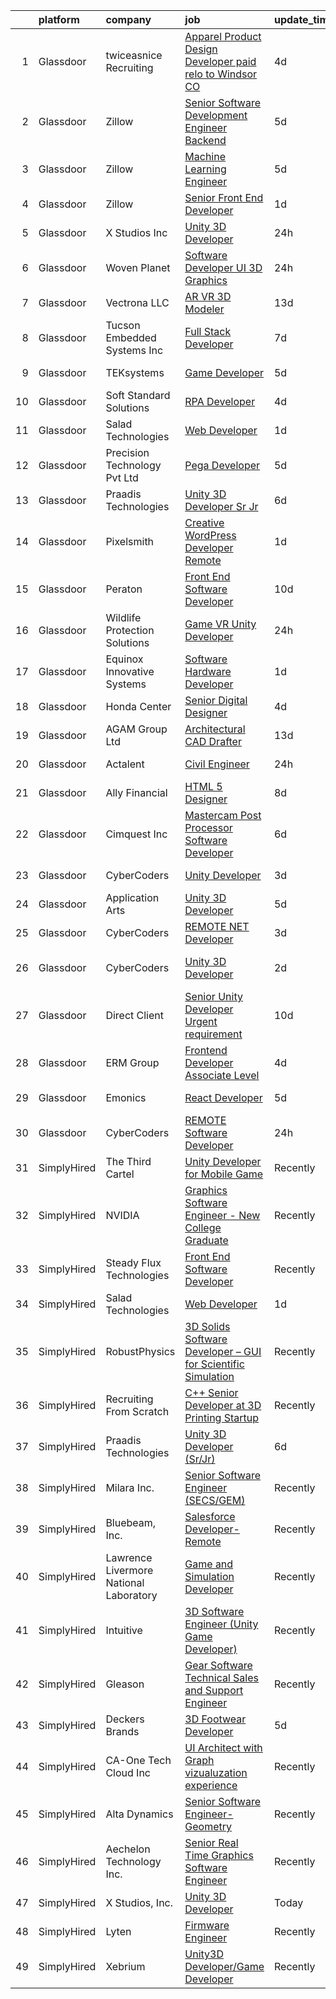 

|    | platform    | company                                | job                                                                                                                                                                                                                                                                                                                                                                                                                                                                                                                                                                                                                                                                                                                                                                                                                                                                                                                                                                                                                                                                                                                                                                                                                                                                                                                                                                                                                                                                                                                              | update_time   | location                     |
|---:|:------------|:---------------------------------------|:---------------------------------------------------------------------------------------------------------------------------------------------------------------------------------------------------------------------------------------------------------------------------------------------------------------------------------------------------------------------------------------------------------------------------------------------------------------------------------------------------------------------------------------------------------------------------------------------------------------------------------------------------------------------------------------------------------------------------------------------------------------------------------------------------------------------------------------------------------------------------------------------------------------------------------------------------------------------------------------------------------------------------------------------------------------------------------------------------------------------------------------------------------------------------------------------------------------------------------------------------------------------------------------------------------------------------------------------------------------------------------------------------------------------------------------------------------------------------------------------------------------------------------|:--------------|:-----------------------------|
|  1 | Glassdoor   | twiceasnice Recruiting                 | [Apparel Product Design   Developer  paid relo to Windsor  CO ](https://www.glassdoor.com/partner/jobListing.htm?pos=110&ao=1110586&s=58&guid=00000180fa02fb29bf261926bc42f3e2&src=GD_JOB_AD&t=SR&vt=w&ea=1&cs=1_b97e4399&cb=1653461941608&jobListingId=1007880361563&cpc=92BEE8AC7E71C1CB&jrtk=3-0-1g3t05v1kj466801-1g3t05v1sq058800-8a11fdc5b321a8b7--6NYlbfkN0AIiLXtwtv0BDns9BiY4ItblantFozdL6jLmLxNvS8mvjuxisTwqC5ewU9J4A8E63foJ-A_lySQ2VsWUQwE8anLgIJJxcV_Bb4WZI8E7VZy_mPCi2vahptKgDx5Pv8bMce6aD8P6J1jFxlYHhuFHZVSEaaG63pBZsUYpKgUcgevvK8GLMYD9fd59yFV9CSVvzo87yat9GvcGyu_zcp9V_FUoX8bHG-TbI3xtUL2D0Yd-dSwylqyFcSokppqSC_0COSjAm-HGYK3xrJ74wxN_-AqNPCua3cEtZHxNqRV6-_I3Vis7ln_FTunULZucvrrizzr4WstaePFq4HYir3b-mNdWhLJ3RDJxxF-vu0P7pKaGUhGW4LfqPDNfVs6YJD7yDRwCtloK4plRhpUTi-sTUyFqJOo75so-MqdjMplC3Oei4ThxbWfFQGIryW8EkJuPTjyGSKof6zYof0cbO0UsQS6QhSAMCpaTISB0t7rECM2-jw49OQN2Ip9tmEehyiA5RGT-9u798n1jXLCJA5LzMxe9x-Jq1XVFGEWpEgLDgHv7k74g1oucZYt)                                                                                                                                                                                                                                                                                                                                                                                                                                                                                                                                                                         | 4d            | Colorado                     |
|  2 | Glassdoor   | Zillow                                 | [Senior Software Development Engineer Backend](https://www.glassdoor.com/partner/jobListing.htm?pos=113&ao=1110586&s=58&guid=00000180fa02fb29bf261926bc42f3e2&src=GD_JOB_AD&t=SR&vt=w&cs=1_ae3136de&cb=1653461941608&jobListingId=1007877116410&cpc=334ABAF5D42DC775&jrtk=3-0-1g3t05v1kj466801-1g3t05v1sq058800-7da9c1d29ced34c0--6NYlbfkN0ANMurRYyPEXg08u6OamUd1Mvhk-zhFSGYIZgoJR86UvQ_x0FKK8TrZZD49G3rLjS8OeXqKpU256LJsjkBezdpirwUAmeTUM9z_OzSf7E33yCgZOMicZWXcrQgbxxpW63orqXKD1-6n58-zzJEHjh3OCeCJJueRXOhU8YE61F16bSMqAwSYfO1H5WZiwVQ5MWP4ZWbSfA58zDGrRg5ejOJmG5CCZZ7QN8Qzym8l4ZWqG_9KHWT5bAlTERdCivV9qZIrlHB8sFpSaNptluj02ZBSCHzgxJUVCz1xcymIHVxJfQUk93rNaORCe4soCdBzv2mpJd_8tqqtJ8CpoS_w77IfXvzcEuDALyDAw349erm-Wat2teMmXx0T7W1nqiWa_EuFoYopr0QZdRPn6Qt50oYyWp_V85h1e1eKWCh8y3GkAt8acK_35MiLlIeA3NGqHnLaJlK-aY5rUOOt0bJYmcRgFsEb-eLKbmfBUzGzKfb6PYeFdVf9Zb84445pV04rc8hX5_oU0VhIM7UYMSyogoi8ptaxl2kh-GuskDZ3bIc7R4PqDnyG7BgNCFJauU3XBxpQppcRtGRIifYUbj4G6LJVYpml_QEne0zfCIYcAZM1GlWAQ7zosB4QUnKTma197PBckzLM2GVz3l3i8raezxhiw0vXnVtcwrqFbS0I03qVaW1eWWLSt1251YTSnPMGwQNAS4x2n6t6GH6naM_0S2TN0FNMRKMW3goRW6YDwl9T55yvHWNVkckn4MKzJM5lkBQbNDFA-J2k5El3G4vPojGq0ttcEZeoCBrPKrvGswh5tmivVLkcN-9S8cpBqTXsfYecreczNnPJGDvWpSnA2nAPiswaS_qqjCcq0iZtBoqC7oDCFNnrohD9DA-VAOVrN-k%3D)                                                                                                                                                                                                                                                 | 5d            | Remote                       |
|  3 | Glassdoor   | Zillow                                 | [Machine Learning Engineer](https://www.glassdoor.com/partner/jobListing.htm?pos=109&ao=1110586&s=58&guid=00000180fa02fb29bf261926bc42f3e2&src=GD_JOB_AD&t=SR&vt=w&cs=1_827468eb&cb=1653461941607&jobListingId=1007877117058&cpc=2CAED5C921A5F994&jrtk=3-0-1g3t05v1kj466801-1g3t05v1sq058800-f96ab320b8e43036--6NYlbfkN0ANMurRYyPEXg08u6OamUd1Mvhk-zhFSGYIZgoJR86UvYL2v6MoUqae-sD5DnU21vq3JeNkR5tFHcOnDSq4dtCFfirBT7BYsd0jop5wwr17nJM9ZkX7ghU4Er1na1RLgh8OpyDj2Xs0WGVeLQZxpEbHUBOV3KsUxWOQYxZr7INfleYBTAwE2qjmP0slBUvlz4DlB5TWYE9pbubJ_z2sWcoRGtUwASgfp-Llkdiz1Vug5VwiXDMCfuFwoIq_FgYjTf9zAEvkNcEgc_ljmN5zLAl0i1iB1XNf86qUjQU0GpcR_hAR4yxwLrOnHpev_19bQoDtI8NgM5C_Aks9owQ6yK_jOoryWeZOoH-KcHPgVuJ6K2eA3zyqpnysHYWhhUlKfe9Np0oS6hYNgHFMfo_QDDGO-o6kmt4lAMSn1HqED_xALpkN4x9J3sFVC_YPKMsnyTsCLuPmD-vr0CXciUsC99uSCtaJ8YEKqrelHL-khC5JG2hffhZTi5iNWpxA5XuDfowCOFd3qzx8AkfwEOBR5PcvOmrmIGir5MwQoztNJVpX_C2Ycbk-G4lYpHB_X9ivsfBOn5U6I5I7bDDM8ZxKzPfv1Mar2l5sqkLutAimSEvInA8vwD6YjgMUWK_DjBYLLPxBjVxV0TirRxXoiCxcbASxxEelQVpnwKlBP3xn7k5FRlozjJGgkj7Oy-kGrMh3Xmyj0DK_-2WO73DlT_jPiSyAXkBcqHNs9MK_9WSkw0UiuwEVh_HA3KQFqCKgkJ5KkgsV4ay4CErYNLRB11VofDwi0y4Lz-3IBj66BMo-O5DkCXhkKhhWIQhOWch2e7YcDH8B8G_Jkdr0uIv0nC51O1Yd29x5Jy4s0i77sCLrps2jjpSuufRlYK22cu3bMaIqNk8%3D)                                                                                                                                                                                                                                                                    | 5d            | Remote                       |
|  4 | Glassdoor   | Zillow                                 | [Senior Front End Developer](https://www.glassdoor.com/partner/jobListing.htm?pos=106&ao=1110586&s=58&guid=00000180fa02fb29bf261926bc42f3e2&src=GD_JOB_AD&t=SR&vt=w&cs=1_219678a6&cb=1653461941607&jobListingId=1007885818152&cpc=155EB9D5185558AF&jrtk=3-0-1g3t05v1kj466801-1g3t05v1sq058800-5f1ab62f840b6fab--6NYlbfkN0ANMurRYyPEXg08u6OamUd1Mvhk-zhFSGYIZgoJR86UvQ_x0FKK8TrZZD49G3rLjS_Y1LbQWLx5jycOR6013cxawdBDgXjNWoLra0NK2tGSUKFhweRgdIxRSTkplgTUpz3ePSqK2BaeWgbq5Rm-Yt5puBME04TASXW0MJDXH9qJzEPorQn0Fn679GFFEy7YZX-TK2auWHk3i5nvesnTpQDNFU73ijcWPlBr8tbTQVo40WTb2RqH1JDP0YQVrXmBufsqD6gvIzrtI-0DzASfijI-orNJstDSD8y_ZlXVxeXSAqEV8eqjraRdXOQnG89VoOfWckhNWgAkj49oWzuxddFQ06aurfP0ZuZV_G8MMu32_qUbrVnc6bmU1vpomB_DHMF9Ge4lVjegdak-VXzTEVszrxjAvcQegFSASvC19x4yM7IA_aN_fYoQdS8xgXpVrz4mv3TXVDtZgMCmexIHsJzg1FsB7fMwemAwVEq7E4gy2eP-Ls2rlbq5IZpw2W0VOxYNWpf6L6HCOHv2atQCcWby9lWHSdT2Xfd5aWPqX2OPntxARU_B4NvoB2N3EdbtbrumdqleiMQVYQsGQQIr02YfSpZAn27mYpdnlF0XBPpLXBvglgm4FclOnttLdbDd2o1ful7q16ZCGpT9caWMQAFKRZt9oOwMQyzKurQ07K30f-yykubuCW66TRUtPl0VB_mVST7AUlURmCV0cmR4L2B51Xts0ZLVMCqA3fRVi8OR56JDhY-Hj7RAfZNZsfHjvcGZLvXEJRlLsQ_BSRz6e6fKygW_n1guVXtBOWHOVqDi47jos-Papzz7km610ieo1QtR5fVOeNnc_-zGni1vfsXYBxpswo6OcUicYk3dVGnP8OqUMlI0MYgh5V92QkdTV9JnfOJgki9m0PYNdIrc-AhIYfT9VWEOAy4%3D)                                                                                                                                                                                                                                   | 1d            | Seattle, WA                  |
|  5 | Glassdoor   | X Studios  Inc                         | [Unity 3D Developer](https://www.glassdoor.com/partner/jobListing.htm?pos=125&ao=1136043&s=58&guid=00000180fa02fb29bf261926bc42f3e2&src=GD_JOB_AD&t=SR&vt=w&ea=1&cs=1_48a3af97&cb=1653461941610&jobListingId=1007889240024&jrtk=3-0-1g3t05v1kj466801-1g3t05v1sq058800-f401924aa4754060-)                                                                                                                                                                                                                                                                                                                                                                                                                                                                                                                                                                                                                                                                                                                                                                                                                                                                                                                                                                                                                                                                                                                                                                                                                                         | 24h           | Winter Park, FL              |
|  6 | Glassdoor   | Woven Planet                           | [Software Developer  UI 3D Graphics ](https://www.glassdoor.com/partner/jobListing.htm?pos=108&ao=1110586&s=58&guid=00000180fa02fb29bf261926bc42f3e2&src=GD_JOB_AD&t=SR&vt=w&ea=1&cs=1_64e7d99a&cb=1653461941608&jobListingId=1007890992132&cpc=DF7064BA3070673B&jrtk=3-0-1g3t05v1kj466801-1g3t05v1sq058800-7c8ecdf940791dc0--6NYlbfkN0DSgjPPcnEdvoK3uuxfISLALE6pB1FR7YSHOr_tSg5_QCn410VK5Ds4sai37YL-FnH_M2Fnv0gjQ9TOzNTRle5O8StGDaF5nwXTjI4WZakCJvD0hoVC8rY9ZivgsNBzAZH1yAVgljWPxrQjSfhDdac-mVtFJvKlX_SSyDg74TVmkLWO-wnLXDbRR-mW4f4av1vdcjiQivNSpgzf2QrprsRFGKIicC9IRc-T4bsQDH7n9p4gu6ib60mGgX6Yb3YChqoyoLmuyt5kVgnKsexz4WfyBqw0nh2gxw0rTsQitypmJncMnH1-D_M-4hC_I26dxho_HrThWcl6aIKgYevgBQs9nfpoePAhwFOQultgVBCJKv5JDb69n4j4Z9GVJRghs0Aeohg35w1hxu6O9TyBCvJG2gExkQSY-V8fY3_RBhU98Vz9IblE6au_tYXFEmWlo-b-F2pECFfHJN030AhIVtsC__h8w16dTWzDeaDMnh8WVCLdmSM52ooa2xyIDUmREjXAkIbMY5NliIHPh-lmpJaQJ1EGtlbpx7Ea1ZSmPAb7WnMsf-SkUq6U4vxLBDE0_68uc7VtFHIglf2heDtHralJ)                                                                                                                                                                                                                                                                                                                                                                                                                                                                                                                                                                   | 24h           | San Francisco, CA            |
|  7 | Glassdoor   | Vectrona  LLC                          | [AR VR 3D Modeler](https://www.glassdoor.com/partner/jobListing.htm?pos=129&ao=1136043&s=58&guid=00000180fa02fb29bf261926bc42f3e2&src=GD_JOB_AD&t=SR&vt=w&ea=1&cs=1_f98832de&cb=1653461941610&jobListingId=1007854471996&jrtk=3-0-1g3t05v1kj466801-1g3t05v1sq058800-64dd9b55f95ea591-)                                                                                                                                                                                                                                                                                                                                                                                                                                                                                                                                                                                                                                                                                                                                                                                                                                                                                                                                                                                                                                                                                                                                                                                                                                           | 13d           | Virginia Beach, VA           |
|  8 | Glassdoor   | Tucson Embedded Systems  Inc           | [Full Stack Developer](https://www.glassdoor.com/partner/jobListing.htm?pos=104&ao=1110586&s=58&guid=00000180fa02fb29bf261926bc42f3e2&src=GD_JOB_AD&t=SR&vt=w&ea=1&cs=1_149ab529&cb=1653461941607&jobListingId=1007869703832&cpc=9CE383C263CE1797&jrtk=3-0-1g3t05v1kj466801-1g3t05v1sq058800-5fd1bd1142a7f6cf--6NYlbfkN0DukAwDndutArnS8OT3znlJ-TW2KpK_7rZjO0LfXc6UVM8FZ84QkzchW6kNIUk5yXlGlSHINEs3GYnHAe33ruYQ7acu2shX3y91fy7GA5Ggb9jqgENRH08a7_WN44uwwPe6j8anbHaGKcyWCIuJ_7VIjc3Lum0BrcwIswYWqiG5d0K5mhptP3KPyyMa2tTd2Y72S_slSvPqxPrU5y-_2KpgBg1TEPZ1ffjjY6Fg7-W6s7l3Mpf6p_Ta5VTeWbguzMZ5Xp4QoY2oUk87dSB9KYv_KNNEuZXMPMQivTcqb55S4BxaKqauSrvsz0wnQCWBQhnCu9fKAWmvO8HWhnuhb2RMLvwXPlfMdNzQUpt-LePXrQOgBKUZZgFchTSRfPP9JugVsitb82houwm8-kAzrZAN9nRTIIg7Tlu6H4qnryS2_EpfW6mHmhcHnCwHa4F6oybxysIV-NuieiqAzcQVg7OOVKsgyRy7YF4k9phjOC7LYcmuR_WBn-kEHbSYSrE9A7Q%3D)                                                                                                                                                                                                                                                                                                                                                                                                                                                                                                                                                                                                                                                                    | 7d            | Tucson, AZ                   |
|  9 | Glassdoor   | TEKsystems                             | [Game Developer](https://www.glassdoor.com/partner/jobListing.htm?pos=116&ao=1110586&s=58&guid=00000180fa02fb29bf261926bc42f3e2&src=GD_JOB_AD&t=SR&vt=w&cs=1_2ed312dc&cb=1653461941609&jobListingId=1007875996476&cpc=1160948BCBA38B5B&jrtk=3-0-1g3t05v1kj466801-1g3t05v1sq058800-6bffca2e1afbaef0--6NYlbfkN0AuKz8EBO1xHDEL7V2YF9xF3dC_I9B9i-Zw2Jh8clPMK9BxhHDJszxSyW718EipT5Oq9GRhNCC56mPg0JChckExQGkTED2HSRuhdoRcyUk8TPVF4mU0Q-baBuh9Zc7UF_MDiwaGijfRq_ioHoK6Xujvvr_2AEaIHGKCLRBJg362LpGZoLQBQlkA4t7_wb2FTWLV4whFQvxPxQHajS59P67pDkCxLgyMTDFep2Qvz700f5p0-fijvwpUHAjSv44sILY9tHwdc4UFEqfWS7xb7wUEe-dUEoLXz7ewhKw5iqoKd1MBDbow9ySGbqqw55dO-u-o77JXkplhQSGaGe96Xp3WEUSaQN2XpEcpi0SLhHKeQC9ik2O4l6vhpOe3tgrMAw297e6g4bGOQwgt6m8YQUkyGWY-n8BcQG7JWpIi6ZLZuutjN83E0TbXQ8oCBbVx-VG1rrNNdNbny-GF1XqhPU3K-q7EjtejvPNVxRJqooNJ9QgJOWIC6Sjl6tw0GzhxxBQsQd8JrN8gTL3cc3S1xYL7TE-RbfKHL4gJK43k5hVltm8JLTqCKloktSQ8I5jYSWJgk4WQAxVPHxM5-auADLXjQxjunuRP3rk1uMpwR7M0RBoOCQ04I7kXhxRqD4abQte8Bt1O355FaLfLc8LgdeXTImGlVz1D-eHlltfF5MOQLoOG5LPsMusVc4cZ5BlleiAn71Ycho7v2u82GvBZdA5PAQ_HMCp9Qi_6iMTgcJAWqjLO5y-pGM46VG4lkwGUfsejYAY_kWXrRx0QyMMlR_c9mmJxVRekVw4zG0ZgaMfE8qHe4YQDtmstTxNiEgdZ0bMtKy59IxTPPY9PbFHYMqufHA0_uIg8ptB3WWgfg6PcLbv9HMHyNkTbpn0lAO9wNG8gy4H7OB9Kbj4OjMKrHWuvjBrmZTTrPP3DKBhSqLRuYFM5ytl2ORnVOIRf_tY8LnRCJchJVQiuFQ%3D%3D)                                                                                                                                                                                                 | 5d            | Cupertino, CA                |
| 10 | Glassdoor   | Soft Standard Solutions                | [RPA Developer](https://www.glassdoor.com/partner/jobListing.htm?pos=124&ao=1136043&s=58&guid=00000180fa02fb29bf261926bc42f3e2&src=GD_JOB_AD&t=SR&vt=w&ea=1&cs=1_5f0eb64c&cb=1653461941610&jobListingId=1007879596384&jrtk=3-0-1g3t05v1kj466801-1g3t05v1sq058800-7a125311bea134a5-)                                                                                                                                                                                                                                                                                                                                                                                                                                                                                                                                                                                                                                                                                                                                                                                                                                                                                                                                                                                                                                                                                                                                                                                                                                              | 4d            | Remote                       |
| 11 | Glassdoor   | Salad Technologies                     | [Web Developer](https://www.glassdoor.com/partner/jobListing.htm?pos=123&ao=1136043&s=58&guid=00000180fa02fb29bf261926bc42f3e2&src=GD_JOB_AD&t=SR&vt=w&ea=1&cs=1_20657826&cb=1653461941610&jobListingId=1007886381261&jrtk=3-0-1g3t05v1kj466801-1g3t05v1sq058800-4f95106f425fdb49-)                                                                                                                                                                                                                                                                                                                                                                                                                                                                                                                                                                                                                                                                                                                                                                                                                                                                                                                                                                                                                                                                                                                                                                                                                                              | 1d            | Remote                       |
| 12 | Glassdoor   | Precision Technology Pvt Ltd           | [Pega Developer](https://www.glassdoor.com/partner/jobListing.htm?pos=120&ao=1136043&s=58&guid=00000180fa02fb29bf261926bc42f3e2&src=GD_JOB_AD&t=SR&vt=w&ea=1&cs=1_14d2fc51&cb=1653461941610&jobListingId=1007876444612&jrtk=3-0-1g3t05v1kj466801-1g3t05v1sq058800-5e26e0b12c51f48c-)                                                                                                                                                                                                                                                                                                                                                                                                                                                                                                                                                                                                                                                                                                                                                                                                                                                                                                                                                                                                                                                                                                                                                                                                                                             | 5d            | New York, NY                 |
| 13 | Glassdoor   | Praadis Technologies                   | [Unity 3D Developer  Sr Jr ](https://www.glassdoor.com/partner/jobListing.htm?pos=127&ao=1136043&s=58&guid=00000180fa02fb29bf261926bc42f3e2&src=GD_JOB_AD&t=SR&vt=w&cs=1_84a0f0c3&cb=1653461941610&jobListingId=1007872101999&jrtk=3-0-1g3t05v1kj466801-1g3t05v1sq058800-fb24b5ea9868a150-)                                                                                                                                                                                                                                                                                                                                                                                                                                                                                                                                                                                                                                                                                                                                                                                                                                                                                                                                                                                                                                                                                                                                                                                                                                      | 6d            | Princeton, NJ                |
| 14 | Glassdoor   | Pixelsmith                             | [Creative WordPress Developer   Remote](https://www.glassdoor.com/partner/jobListing.htm?pos=122&ao=1136043&s=58&guid=00000180fa02fb29bf261926bc42f3e2&src=GD_JOB_AD&t=SR&vt=w&ea=1&cs=1_29c3d5f2&cb=1653461941610&jobListingId=1007885969465&jrtk=3-0-1g3t05v1kj466801-1g3t05v1sq058800-3cb15af3a9caeacc-)                                                                                                                                                                                                                                                                                                                                                                                                                                                                                                                                                                                                                                                                                                                                                                                                                                                                                                                                                                                                                                                                                                                                                                                                                      | 1d            | Remote                       |
| 15 | Glassdoor   | Peraton                                | [Front End Software Developer](https://www.glassdoor.com/partner/jobListing.htm?pos=107&ao=1110586&s=58&guid=00000180fa02fb29bf261926bc42f3e2&src=GD_JOB_AD&t=SR&vt=w&cs=1_13a84ea0&cb=1653461941607&jobListingId=1007863223850&cpc=AF1E4A3695F490BE&jrtk=3-0-1g3t05v1kj466801-1g3t05v1sq058800-567fd29c708d9314--6NYlbfkN0Cx7R8OmodZU4Ze4hnUhR0Myw3_voyDLMHXumN7ynSuTrXceT3foN28OOGtcbbQ_77SKiFXkZ2SPFjrNCRcONteF7bdvrgVVtfXBTfRFuk6Ztbr3wf8xvxp5CnZHZTVk6ctNdJ2swhTGfrtOiQHWT58G3QX3rfj7C7hZYnV8z0dFTZFmxTA30P9DejTDT6W9NvMYb5UeXOFWEnlqptwt3mTejT61EOj-T7rQ4kyGrgN0d70IyXMOcbU5M1hKpjHUlEzpbCvO5gM_5ETqhWAYSH_r_h6gqeyhDeYXHf7QTKTLPZu2eX1IF9VLpQnVoJUCBwgNoEyJvPauwssYS56qLujGBnY1mI8j_YrywyRcAjFaqI3ZJBIzCb-AUNTUei7N6uyXCA1BFLWwAHIb6t97TqhzvszOVYS8ZYx_GG_irxhCFuzQ0u-6bOenqmaE8kLgBi2ynpW34S2fTUxi1AnAL93azIAclMCv1ecPpKCgCU4nwkwy91kUNldDFNKFA1rfZyp-QNYN0_eWICBYqPfSIeJ7azzOiIYdVK43gdWxXgO6znM-LAENWGdaddNq3x-MiaZZfTlFK_Gl5yBGxiGDueD4vrrZFhF-Hr9wYQ61gMaeKBNvs7iIeyNgmYqyIwrEU8ovglZI8TPRZUxyS-UMCrmDVwFi2y5w6mEGV7SaaDyFGwN8txlFm13NN05r3vyT3VrqPWqIVzyvyxOckAN1laGipv9S5amKVGhCkAxRKS9NNt6FaWMYoUGgazlidG99M6n9oIdGEQAcerJjcZ2Q9gDUUOVQCn_I8ouYCXipvq-iHbKWNFtNNjpbhAgpBFW67BM90UazW8bBtV8ygzjLXZdNsgQDlycZbIlC_0HmL2oSLbZ6-6J_EIWVrqz97KiagzZoAlx6Q9jUD2Jlp2jvyi8cjwTedH5ZS2F_tXSrATaHYEUW4x2lPAazl6BO0t30Njtds5FAkY0-D4DI540xcR6rruaH-evttiMTiOeDFjr2Vpa_WDrj4M8I2lfhWn8LT8u_poiQjbyGKgi7Jf-06nb-9-PkaaBJA8NtQS_coAYfo1hAESf4c_WdAY_FJrf9FiRaghPyP3oARl3qzzfQoHmnpBMTmilw4QMXd5zZXO33LqJue5a0GKXjxdGLTyu6Wc%3D) | 10d           | Stennis Space Center, MS     |
| 16 | Glassdoor   | Wildlife Protection Solutions          | [Game   VR   Unity Developer](https://www.glassdoor.com/partner/jobListing.htm?pos=101&ao=1110586&s=58&guid=00000180fa02fb29bf261926bc42f3e2&src=GD_JOB_AD&t=SR&vt=w&ea=1&cs=1_237c357b&cb=1653461941606&jobListingId=1007889578845&cpc=F4CC4721A073827F&jrtk=3-0-1g3t05v1kj466801-1g3t05v1sq058800-d58d9f83c7287e79--6NYlbfkN0CtwOkgDuej6vPfWODMxjOIyNEohQmdYMppGq8y8dOpBpEoaLmNDntLU005JKgwRK2s47jze63i6Ye3TZgyZGgnBEp0ey3Z23js70DZiFf2hgjWmpzstg3u_gihfa_1W_52SvLkqUn7Sht5Ee1-21aVk5uHzCNw4MIFz0SRTOPfDzWmCIpNSh33UApEAT2LRFo8oJCbOtJim_SQWI8YrW4Tkb00sH4z32uL82m0QdiK_ddymyaoIR_WjW-l5YZgHEHS1msE3tmZ_WEdCOotxOI_2DF-49zu5aevZrY2mss6l5egwJI6qWsmfk1DhkDaB4umqYUjJXqVIopubqkt1CPjmUgZF6ysbZs5gX6WsRLpf2mqS-oPDRESUs9A_glBEsSvPTnsVM026vFmvO-Xx6rETPy0BZnqHWNBssmGA3aomU77PiTTJq-goQhR9gfHivyYTHvVTKuaKeMwtidHogUArzCUuTY_LVfXBsFopWvfhR6ZQmNBhErzMDD9uT2JWdLsASFd6sc-Qw%3D%3D)                                                                                                                                                                                                                                                                                                                                                                                                                                                                                                                                                                                                                                               | 24h           | Denver, CO                   |
| 17 | Glassdoor   | Equinox Innovative Systems             | [Software   Hardware Developer](https://www.glassdoor.com/partner/jobListing.htm?pos=105&ao=1110586&s=58&guid=00000180fa02fb29bf261926bc42f3e2&src=GD_JOB_AD&t=SR&vt=w&ea=1&cs=1_8ad0414c&cb=1653461941607&jobListingId=1007885075717&cpc=4050D81B60456B41&jrtk=3-0-1g3t05v1kj466801-1g3t05v1sq058800-b8e304213aa76411--6NYlbfkN0Am6dwrSSOZ4eViiz6pDcZhlQb4pP0bh3dQBK1PPrq7TsEit8SFcwIknhzWR3SeZc7m5fAWCl9EhDoWbmaGwe-Wf-bpaawcaBrcZvJ5rCP5P4Z00hb_UbRTvdpA6_2wwrKa6fewbUPDVfrHMaRQvl1iAQYNNmnSwPmZ5PXLhteUk0PcHIu_5PW55hELQzp1PMGVpJFZXJv7uN_TI_YvhboNam17dbQ5zF7XwcMCmMc9MdzgbLbblrx-z7wn3nvjk3rQvqaByFCZulqmXZ1UywsxdT9yhQREYxpiN2ctaAnOFPK8xN2elo3dP-ZmMBSrWqpob5S3JceDreLDuRzXT7TZRvwheJbuUyg9AYTh9cloOCKbVL9XPS7tPSehZ1fdV4UhaTJ30Ipvr_XFy6yfUJjbZK_GEjP9T9dRK5KWhSQ2NRIzRe5evez_ZkxnZHdHBZROBhldI9tisLKImdqbzQ5UANgob3OyDF_ZE1dQneMBKaFDFfs34lk8kscnXobeJar1MxAcY3eYIA%3D%3D)                                                                                                                                                                                                                                                                                                                                                                                                                                                                                                                                                                                                                                             | 1d            | Columbia, MD                 |
| 18 | Glassdoor   | Honda Center                           | [Senior Digital Designer](https://www.glassdoor.com/partner/jobListing.htm?pos=111&ao=1110586&s=58&guid=00000180fa02fb29bf261926bc42f3e2&src=GD_JOB_AD&t=SR&vt=w&ea=1&cs=1_c5cd107a&cb=1653461941609&jobListingId=1007880205763&cpc=F7A2269C793D5877&jrtk=3-0-1g3t05v1kj466801-1g3t05v1sq058800-7c4541ef652b68fc--6NYlbfkN0CvMFB4WgEALyS_S71XXt3Z2Bc_0zo5pOAuiGXPIbdPueRaTAA0sSS-8xLf-8T38pHo4DykjWZIg-gMyVkwZczkGhcUu5az6GPKxETxtSj3soM4enpDOr6bf70tANpQDVqWxryMEu5BW7GIYWBJMtnJhTAah7EQGJf6xbErTD0EWpFwPvdmDoOo9ZNoSjFAwddlFhfP17pEqEW7qVtTMpkdkU-PH7TG_ij9Rn4XzykGmKWbjK2Na-altykNBJYcd0V4Wh6_tsAMiJlSve2gnfB0tbQnxdA0WBcm1NTVvR3R_TAcPm1s-Z7AciJpkD845LK4nVoPLRJH3CZGR9pYod_1-sRq_Ft3wDQfs5zjTBHFWGeDpe3au4Cl1HMMydZM2DP2Wh1C3S7xwS9Zcv536lRPk1sxn_g1VsSofwZ6Tzu3jOQP4J_2cAiVXJinf02uVcJ013DfZUzfT06X67sk_6qdOrFnbspk-V-Uq1NS-kZPDzbrK47HskrBV8BZepXsbzE%3D)                                                                                                                                                                                                                                                                                                                                                                                                                                                                                                                                                                                                                                                                 | 4d            | Remote                       |
| 19 | Glassdoor   | AGAM Group Ltd                         | [Architectural CAD Drafter](https://www.glassdoor.com/partner/jobListing.htm?pos=103&ao=1110586&s=58&guid=00000180fa02fb29bf261926bc42f3e2&src=GD_JOB_AD&t=SR&vt=w&ea=1&cs=1_a0f62a8d&cb=1653461941607&jobListingId=1007854770479&cpc=A53B21AC920EFB1C&jrtk=3-0-1g3t05v1kj466801-1g3t05v1sq058800-877bddd80875ef20--6NYlbfkN0Ao386W0dtw5syyjcpZrr8vcaMFae4Uv4qhxxRUe-8hZbOssRAB3XqCOR-mTzaadqGLSlA7T5E_vllZGMLXhn54ok_EN6D6MQrDQ2Y1ItjtEGoaSqJJrpTGSQIDSr83-_JefchcQU-yoUyUdSUdma-XhlgPXTE1nkZLjBN2rbyKVJ6YXInPf1C-PECKhY6uCIKzXa8bBkh3Tensnu-wXbbKTgggtElcb2bjiREFHNoBfwV8TdhgBQ5aR4tbn3UOb381LLV-JTrRBAdFg1y85IB_vXQ_dM0Bw0IElB8cHgq99JWCFMQEq1coX7BooDwC1oyBlV6iX1itlHBL9tyJZaGoehpbSxNhwfxd6DEl2hukEs4Fs7O8kTf3Q7CWVsQuxbAhfjOtRTE3TcL7EDWIcdzx8a-ozlIT4-lkfJqxQ2Vk05Gdgc_qUTFjj_7haeuslMQ9o-ptmjZNHuW-4o4DvVvCq-a7-a0U2Np_xzGryzFYN_Aj43o9iTUMyIUu0i5Jrt6-xQJmh152yw%3D%3D)                                                                                                                                                                                                                                                                                                                                                                                                                                                                                                                                                                                                                                                 | 13d           | Elkridge, MD                 |
| 20 | Glassdoor   | Actalent                               | [Civil Engineer](https://www.glassdoor.com/partner/jobListing.htm?pos=119&ao=1110586&s=58&guid=00000180fa02fb29bf261926bc42f3e2&src=GD_JOB_AD&t=SR&vt=w&ea=1&cs=1_eb3d91b3&cb=1653461941610&jobListingId=1007890149357&cpc=334ABAF5D42DC775&jrtk=3-0-1g3t05v1kj466801-1g3t05v1sq058800-af9d375c1b071412--6NYlbfkN0ChYVx_I3yfZ_JDY3EFoivtqvi_stwnZ_kRt8Dowt_l_d1ydueao4NE-oUleRJ4yhh9Ix6aND3LUHjgC6-E16L4icVL-Vv90YblK1H6P15X2usdUf-c6ri-RzXvRNgAO0yVkecLA2oEinCSpHNGUav50XtNMGxmSK2oUpYICZplu8w-ZO0BtUoxMtdrRjmaZOxKv78A1gwwQkMP-vSBVXjdfsyn-zxgQaZZymoZ8hJ0OrjvQjuC3EY2fTmC2WtIsFjG5QDvBwlig6RbEObMo5cwVDVXqjbHxlvdyMfa19puishmMXyAiDJs525cIx3EPWyiK_YaJ7GA4yH0sPYxrl_XIuB4RCUiJ2kFkduXieZH0fE3XIlrnds5_jRXd0MtALSCQvfxQguHHbTsC8uDaUOI806Niz8IAJ3KCE67MaA3zptEvsN1nhRZPA9p_BoCTlGk1CKjiROn5k9HlQDF6as6H2YaHD7ODXrnuOK2hcwbV9CXDDy2L9TrLiHyKHicF6qt087nWFxl4vYvitl8lQfd7gdDABDGRu-mu4pDN84AsvPWhuZcchKqzYMcWthzTaYQ3od4sqMblQM8bWDMVPdL5q6l5XI2IerYeOQfZVU7iV0DV2bkWvAl_6HecGCefACxW3i-PTodJVI7P4vYqq4IljHZCEROc5lLdqye2oGXmYcu1b9pYo1O3gSLxz5VQ7FyDsEEpz-nmv2xVnCl8zVvMLv3yrfs6ft1nGG0w0LDB17IEh4Eh8CDiOTgvzlFd6mX7HkrWifFZyfAbL5SrgmSoTZfYM0aWACZMthHeWHMNJa0naS-nUqKHxLmQ4mBCGtZDC-kl_QkoOqgRlt6aJAaXaSvICpqx3v927TxggGLy4DGPTAOclIvTl07X0xbaK9K3l5K6fQk0CtCy-wRaWuxZnBMzBkb-a15qR29GSYREwt3GoW7pmVK1ytmsGLTST1QVHBZB4Y_1vhMdwG3lwF7QHP83q4A-PdHRpxkmWVLvQ%3D%3D)                                                                                                                                                            | 24h           | New Haven, CT                |
| 21 | Glassdoor   | Ally Financial                         | [HTML 5 Designer](https://www.glassdoor.com/partner/jobListing.htm?pos=114&ao=1110586&s=58&guid=00000180fa02fb29bf261926bc42f3e2&src=GD_JOB_AD&t=SR&vt=w&cs=1_a5e00e5a&cb=1653461941608&jobListingId=1007867391726&cpc=9908D8D4413DBB8A&jrtk=3-0-1g3t05v1kj466801-1g3t05v1sq058800-dd3b86276175e6eb--6NYlbfkN0DJ5QQ_XkAtnGD7OtNJBPWnMWX0-0yeBIg3SyIy7sPtwbzsSHHn3ObDFBkKUa5OGl8y0dJf7yi6WMV9-1iI2ctkQMj36Vqu3nfxqejcT7v8oHdks7-CuL-83cB3HB-Ah8QbIvJPvSePv3qF5JxlHe6ga12IDixKV-TYXK9rGsqKOVIvr_ewkwEU7CKgBY50NaAUgjV76XXQa7shjZqrwtN08MDcWMylOA1FKoohUD9tLB_jPKt0l0du-WllebVf_1mE3853x8gTQjUYsTc1f2fkvWfYVhtg52UVXgEF9vehD_u68lhAIPk0uQAhxjaw6gevEbpZ0q_2L0BU6gcmFQka6EDFegEMmHRK-cU-Wn7i7a_QWdIvcZhG3YMoAHchN8ZBSfWjZ4TLEL19rXonw5YHEJ1llpZzn587Z3fWDUTrrxyKrD9K6MzoDlsHxJHkQUwbi_szNnlFGGI_mj0n5Qt4aZ0EafIQSD4Fnsh-Z6egpQ%3D%3D)                                                                                                                                                                                                                                                                                                                                                                                                                                                                                                                                                                                                                                                                                                | 8d            | Charlotte, NC                |
| 22 | Glassdoor   | Cimquest  Inc                          | [Mastercam Post Processor Software Developer](https://www.glassdoor.com/partner/jobListing.htm?pos=102&ao=1110586&s=58&guid=00000180fa02fb29bf261926bc42f3e2&src=GD_JOB_AD&t=SR&vt=w&ea=1&cs=1_b2aa49e7&cb=1653461941606&jobListingId=1007873648139&cpc=F86FB55FF2FA18D4&jrtk=3-0-1g3t05v1kj466801-1g3t05v1sq058800-495fe69fc4650519--6NYlbfkN0ABEvD3W_dWeet7PmEV930QKjqFmbyGTUqOKdOz2W8BhokxKuEY4UPHeX5P1AD_hNrUi4cimU3Gg8u8KM0e5atOseQAjL15VbmiesA44coSqNGjatDxiXDnJlnduRnBrV5NywxS7H91jGBPqr5dOforOV-X5JtmcM3UU2lOP2OX9syiVTtzvwVLob8AqFnwFeNf0aU8H6FFtooUt4dcL5rASOcGN-jpZLKL9ooISWN07MLqEGMB85Qxf5O4SnDhdvhuPGsZUYGTa8nUBH5R1Nuqf84Kl5lZ8KhD9nUFAYu1X1kMEI7rJIisRqgeOmqu2YGycoOq0gPEM51C0S-hHVnJvVokKn0dO9ei-W7qrHIxSjbWIQGiSQCOL4hQdDVB7WokBpsPd_qFkPeRQrjpnAGTW5EtlRvTLH6lCnORjZcHtcYe2WWTJBIShCg5Zgl-RMlb3iOwZaxke6SLslmNyX-BtyUOJEINi_jxi8ZjmEVGo0f6NlWav3X40zAJ1VJweR7K9hu0a1m18H36jlglyeWB9PCb3J5SagA%3D)                                                                                                                                                                                                                                                                                                                                                                                                                                                                                                                                                                                                             | 6d            | Remote                       |
| 23 | Glassdoor   | CyberCoders                            | [Unity Developer](https://www.glassdoor.com/partner/jobListing.htm?pos=115&ao=1110586&s=58&guid=00000180fa02fb29bf261926bc42f3e2&src=GD_JOB_AD&t=SR&vt=w&ea=1&cs=1_ff860dff&cb=1653461941609&jobListingId=1007881517822&cpc=FB7E4A1762AE5BEC&jrtk=3-0-1g3t05v1kj466801-1g3t05v1sq058800-7166538bd8644b82--6NYlbfkN0CpFJQzrgRR8WqXWK1qKKEqALWJw739KlKqr2H-MSI4eoBlI4EFrmor2FYZMP3muM0So7EQFPBPuaRPjnDs5ZPBWShUkAqeB7cUTYgcHjjQV9KvDuTWpwgpI_Tdjg_lTQPPPOkBEmmQrvvhxw-t5Myvb3EXGBTf-LUedONhJoUBO8NdYos6Dpn9Kxy-r_slZs99FEPJwOuWDWsgddn86VLLlE9hL1rm7ch__w9i509JgoD5V0mZo-bUM4fnW1YAlAzKjkvNJzgJgiYhwJFB30yv10gerUQpmKRPkNto87FaGNlUFNk37w2CIFPumt3ridbF36s6be44UjtEqmr3Pbuv0vtf1cYmt5iozT-TuwkbgrUEzv5-53pthYUoyQcrSIVBslLNfG7uLMMbqWe0hkV6UDi64vW-Hqce-xyh23kObX7pFsitvnV4po1rymems944LPNzt5uGjGipIUNFpfc4J-SYBtZ0smbT_sJ_5hemvYPKDccGUh17SBn_KyiG6JmIsFghl6hmRhJ5x9F3TPAz529gMOFNzGZaBNV-np5BqmWioctUmIEtbU3r7UlAHT6zwMLClV3wiqLh_L0n8FzM7cLy2uAy348IDBWc3z0WnLUev452hDVHbpHlKnYsEs_FHrbbcRtltpZRI9DPuN5PSx0B9WVsM5mau7tOf7Rr9Mu5O2sxRs16qeUpWTs5Hl_Z3gBcaEN4-5jsaPVY-K-3OPviQW6IzvLbReKBfcDg0OWh3cH445rpCKR5RCJuK_qgfiqk6yHOwCpklHohriRNAlkkdiZ2HHAx0veecScpKHz31wd3mWI3Twb02ayUmYhvx5g9yc548hwxbBh46tN2FdnES-NnZCb7n4G4C79Sd6Ya36j2eRZZZXsAVegp1VKJ91NFHRXdpHwdbj7HomU7QktWwDRdfDz8DB0aCUJWlEsqCJ-C4NYjMnkUH2-rmdPkbAA8jlX700kk5uerRW7OYiGOP5tmmso%3D)                                                                                                                                                                         | 3d            | West Palm Beach, FL          |
| 24 | Glassdoor   | Application Arts                       | [Unity 3D Developer](https://www.glassdoor.com/partner/jobListing.htm?pos=126&ao=1136043&s=58&guid=00000180fa02fb29bf261926bc42f3e2&src=GD_JOB_AD&t=SR&vt=w&cs=1_d165e5cb&cb=1653461941610&jobListingId=1007878321434&jrtk=3-0-1g3t05v1kj466801-1g3t05v1sq058800-f339ad4c150e3e6b-)                                                                                                                                                                                                                                                                                                                                                                                                                                                                                                                                                                                                                                                                                                                                                                                                                                                                                                                                                                                                                                                                                                                                                                                                                                              | 5d            | Frisco, TX                   |
| 25 | Glassdoor   | CyberCoders                            | [REMOTE    NET Developer](https://www.glassdoor.com/partner/jobListing.htm?pos=117&ao=1110586&s=58&guid=00000180fa02fb29bf261926bc42f3e2&src=GD_JOB_AD&t=SR&vt=w&ea=1&cs=1_99f3b6bd&cb=1653461941609&jobListingId=1007881517255&cpc=FB7E4A1762AE5BEC&jrtk=3-0-1g3t05v1kj466801-1g3t05v1sq058800-ab03ee2a4b3d25e4--6NYlbfkN0CpFJQzrgRR8WqXWK1qKKEqALWJw739KlKqr2H-MSI4eoBlI4EFrmor2FYZMP3muM0So7EQFPBPuS_r19arudB9Is4ACmOKsmQDVt9vxiiuKNTwX5QAna1kLjOmZA8NfCsciyaSPWM4fjGoJSKA6tsmQ5vBW_FPRc9FWg4gnOmyFnK-75GTIz1nKPsidm1p0_A2JN7_dSilK6esa_SgqjP03dBg_k28TQofZ4Owev8853yEUgxfHyi3Z9N65mw8VOvwfUqm00fAL5Jxa84uaFCfUC2P2WwLd9GNvW_Yp97QHA_ujMt0vQabOykJ1K1D8e7KtcWeTUowKyo11YPB3wZRdi8slldDwJKITpKxuJAdSA975gaxiq7DoizyNru3jCC4CN_Urmfby1S2RQjn4D7qZ_5FGVN8CJ7hCvsr28jl9Hca124xsJE33wsOieoeZvgullJA3HeEuF0FzCOq8zuroii7U95887rPl282h9grPN4toC1wRvKYeqW1NbZoN_XCIcRU-cG3V0uPOKF98JSg3E5lGarND5sHN1epxOBpokJqoz3pKnLv4Erxzc0-xNX1VZVmgJFYYJQkBcT2X7bmDDnK6JdiyPTAFAsiU99jck77qgZEARmShq0oK0SUEcwc5N_Dca4JFc8b9r0HWmqQlyrpzci7jVIx0HJi0m8y49IeOSMcqSvkZTzmIDS_x6zJfLTObjL6-n7hDa5GgTCFTR34pn_REjDPAjchxktUtuQNDZk18xquHa2YracZw3ADbUl9cVfRuUsD3oEr10ZkuanvnKRwgdg37VEhPGgpIEuyogl9h5Lj9U_ieUth6X8rc0GMX7-Gl3Y1KUKmG-uHyVE-9FomTVz1tIFHyuoOaWfqcyCDvWKIbfg1VsvWerPYDoslcO9k9NHI-LMYhdhWHaaRUur_BVhiBik99AdePHc7pf_csyOQ_cYcmxnS8zxMXnCS4hn8CI6-_n_1sZenI018nQOP53kymjZw7fUXGA%3D%3D)                                                                                                                                                   | 3d            | Mountain View, CA            |
| 26 | Glassdoor   | CyberCoders                            | [Unity 3D Developer](https://www.glassdoor.com/partner/jobListing.htm?pos=112&ao=1110586&s=58&guid=00000180fa02fb29bf261926bc42f3e2&src=GD_JOB_AD&t=SR&vt=w&ea=1&cs=1_c4eafafe&cb=1653461941609&jobListingId=1007883130070&cpc=FA84DF7EA1EC2398&jrtk=3-0-1g3t05v1kj466801-1g3t05v1sq058800-a8704e5aabc5f99d--6NYlbfkN0CpFJQzrgRR8WqXWK1qKKEqALWJw739KlKqr2H-MSI4eoBlI4EFrmor2FYZMP3muM2SsaMTMrQNIbIgMVy4ZaRE0EDEBSR0VTbVnmhugqJjCePm5z2WUNisvL4hYpx0Rpmx9Fj2SuIoDOsUk6kP9WNKaJ_wPY2lLBHuRYHYYazm4dXo4lgieP05TEIM2L2NmLxHu7voS1tx62Kyg96Oix2VfGgBW_4Rs_inNaDWAv5UtiiGw4YIII7AtjD-QFkFJTKTsxidXiNGg-1K4arkWJKkR8g_BR5Sd0IpQNC7txI21OzqGhIjyfA-mvvYiQIiMOfBer0OOBY6eJWs53zG9IhGop9vNAn_1UczSEfdnMcoiTbdtIp0C9Iyp32zL1MD_qKZ9Xx8UPCfaImCNKpnGIybsOz5JfWHZrCiXJGJhvJh8PSzIOpeqE0ICegKZ8TsBYt84F9vCQt42M8ho7hYZgTi1YDJuyaa1tPdyu-CXq8sl0XMrWw0pS5lW5Z2RLIp7lIPnJYSV6Q-PXX7DPL59IWZlAi3no6SF_Wq3qMtyFDA1qLMboY2jZqh-9YX1ptGeyzTYz2VeolFvbpGPMXh4m8QM-JvnWbU6YTqEjJVSqqgE9mNBFquCD7Bk2Y4R4xzMGaCIBgCyTCWXxZj-bvkIphbOsV-n7mRUqhcannbQ3l840PGSac4bnC9HtX3-7YO-mNbeVmBSRZO2WgnnFEewGYy2L0-Qlce_Pa9annp1Y0Q3a7VKM3WlK4g0Wy9sfipeiKEZGxvyuN3Ul4Qo1bA3eK8hsy8riUED-aTTv2a9DJYQmtgQoTpHZpDikDn_KOQtNfJT53XmjM6OZ755mBJq2QVmflseO6JnSjVotyeXZ57g_aW7RlQ799A4S__JTS-WAm8ANYP-GkcSDDVTqPgOmW4drXdoujNuua6PejfoVs-BSQOf9jh4KW6mHsDwVIxvXZfXVqrQNAuBSsIm8-pRpg3JFkaqAaf6Q8%3D)                                                                                                                                                                      | 2d            | Los Angeles, CA              |
| 27 | Glassdoor   | Direct Client                          | [Senior Unity Developer   Urgent requirement  ](https://www.glassdoor.com/partner/jobListing.htm?pos=121&ao=1136043&s=58&guid=00000180fa02fb29bf261926bc42f3e2&src=GD_JOB_AD&t=SR&vt=w&ea=1&cs=1_df106ea3&cb=1653461941610&jobListingId=1007863070384&jrtk=3-0-1g3t05v1kj466801-1g3t05v1sq058800-03158ded7f541124-)                                                                                                                                                                                                                                                                                                                                                                                                                                                                                                                                                                                                                                                                                                                                                                                                                                                                                                                                                                                                                                                                                                                                                                                                              | 10d           | Remote                       |
| 28 | Glassdoor   | ERM Group                              | [Frontend Developer  Associate Level ](https://www.glassdoor.com/partner/jobListing.htm?pos=130&ao=1136043&s=58&guid=00000180fa02fb29bf261926bc42f3e2&src=GD_JOB_AD&t=SR&vt=w&cs=1_0b3be068&cb=1653461941610&jobListingId=1007880315274&jrtk=3-0-1g3t05v1kj466801-1g3t05v1sq058800-5916dcf3c9af0c6c-)                                                                                                                                                                                                                                                                                                                                                                                                                                                                                                                                                                                                                                                                                                                                                                                                                                                                                                                                                                                                                                                                                                                                                                                                                            | 4d            | Houston, TX                  |
| 29 | Glassdoor   | Emonics                                | [React Developer](https://www.glassdoor.com/partner/jobListing.htm?pos=128&ao=1136043&s=58&guid=00000180fa02fb29bf261926bc42f3e2&src=GD_JOB_AD&t=SR&vt=w&ea=1&cs=1_8576651b&cb=1653461941610&jobListingId=1007876568822&jrtk=3-0-1g3t05v1kj466801-1g3t05v1sq058800-8cf1883650c877ff-)                                                                                                                                                                                                                                                                                                                                                                                                                                                                                                                                                                                                                                                                                                                                                                                                                                                                                                                                                                                                                                                                                                                                                                                                                                            | 5d            | Piscataway, NJ               |
| 30 | Glassdoor   | CyberCoders                            | [REMOTE Software Developer](https://www.glassdoor.com/partner/jobListing.htm?pos=118&ao=1110586&s=58&guid=00000180fa02fb29bf261926bc42f3e2&src=GD_JOB_AD&t=SR&vt=w&ea=1&cs=1_0a630649&cb=1653461941610&jobListingId=1007889346090&cpc=F4EED0218A761C36&jrtk=3-0-1g3t05v1kj466801-1g3t05v1sq058800-a1bae8dc066ce60a--6NYlbfkN0CpFJQzrgRR8WqXWK1qKKEqALWJw739KlKqr2H-MSI4eoBlI4EFrmor2FYZMP3muM3q8CJThxyMk_R4zYAW5mVvIALWyz0sJ_iekz_ce2xFuS7w21PgeQAjh69fqQVpVJF99-zlNcs06rKvTmQHXyQevbhyxELViCoiQt9nUgHe-DswEPS1wn4hxoZGiwLFJYzGtO6QMMosd_RthPCWvjBPiiGP3ShO0-rtNK1B4WJLXnDOTWo9IbYGbMUsDH34nL0Tfrr3iOjEbQpZEGkw7GRkKCV8yeTGGPuMNgQKFemY7bjunnUjJDqige-nbhFScoJvbMCqgtlvPsPJ-r-VEFnzCxzCoSkIANahU6DyyN95E8d40hGvmqQKpiNSzxyNbrPhKyCLmTMnWEQRiAOcN_PBK2wFIiMJRi5l2PIKdi6pHF_LG36-rArvPpa7tGIhEZrl1znAZ8f6l0hmW_fXzUheGICUf30XHVoMnzeU4EqyMUeN2xin5Go3cQ5rsN4tPV5UwUW9zpILgR-NuscM3VFGG6TEqUqq9Iaw_xp15oGmwkPD-wVSkrar0VKrNGxdc1ZuDh37L7JJc9q2_-NvQv71aLQ3v9RtV2TvLmckPWNfCmfMDI4FifjB-HUbVYt-4lv5edjt3YhCtfxwFaHwm9bPhEO2AegU7AIhG0lu8txwamZcaylkYSpCNJjW3D4tU0lPwNQK3-w-yBSd-oNJR2GmtV54IVd_KHP4v1ebAE-DRhcTIEM5jiihj3rILPDPgbA1L__nfXe5EGCJZcefXqV9K8vKEFnKqeCPw9ZAlNB8IG0PUUIjkrExCFlnV8QJfAmz2e_mNR4lxjzqniNJA4tfOqVcXCouz2rcHD1Mw9v8J2UioBfzksZ6TJuox2ZdgpCMkvF29TezHE61RS2GOuC_GvD4vZKZpTkjm_CwE1Xaoz3kKpO_4J-RDsPun-ekN3K0_NQnS58VHowgyWMBuWDMljv394ZImdTFKF9b0nI6sAVaoQP6CMnHnTYHhCpwtoHxot9zwql4QQ%3D%3D)                                                                                                                 | 24h           | Tampa, FL                    |
| 31 | SimplyHired | The Third Cartel                       | [Unity Developer for Mobile Game](https://www.simplyhired.com/job/xybQ94Rt47Qq1rtZL9gvTinJnVUDbu9MWoLRg0qniGdpBJcMSDy8rQ?q=3d+developer)                                                                                                                                                                                                                                                                                                                                                                                                                                                                                                                                                                                                                                                                                                                                                                                                                                                                                                                                                                                                                                                                                                                                                                                                                                                                                                                                                                                         | Recently      | Remote                       |
| 32 | SimplyHired | NVIDIA                                 | [Graphics Software Engineer - New College Graduate](https://www.simplyhired.com/job/kjbuVLWSToRU-mS5biw6fBcTAX9bXR5Tmigd2Ld2izjiO5Z74vu3VQ?q=3d+developer)                                                                                                                                                                                                                                                                                                                                                                                                                                                                                                                                                                                                                                                                                                                                                                                                                                                                                                                                                                                                                                                                                                                                                                                                                                                                                                                                                                       | Recently      | Santa Clara, CA              |
| 33 | SimplyHired | Steady Flux Technologies               | [Front End Software Developer](https://www.simplyhired.com/job/kHKnOnfoyNizPaH3gwRdXGAHEjsaCTU5t1jGHk8Z_8L324i5jy2Zfg?q=3d+developer)                                                                                                                                                                                                                                                                                                                                                                                                                                                                                                                                                                                                                                                                                                                                                                                                                                                                                                                                                                                                                                                                                                                                                                                                                                                                                                                                                                                            | Recently      | Remote                       |
| 34 | SimplyHired | Salad Technologies                     | [Web Developer](https://www.simplyhired.com/job/fEMPgcKNxpB0cCe-jDu1MB6uMKhqgkk1q_c6S4LV1jYvW-eFPXhMzQ?q=3d+developer)                                                                                                                                                                                                                                                                                                                                                                                                                                                                                                                                                                                                                                                                                                                                                                                                                                                                                                                                                                                                                                                                                                                                                                                                                                                                                                                                                                                                           | 1d            | Remote                       |
| 35 | SimplyHired | RobustPhysics                          | [3D Solids Software Developer – GUI for Scientific Simulation](https://www.simplyhired.com/job/FMhGJ58wSNh-9KBIZAE2Oem7TpVMjKnOfoj6xqCr9-BgYDepDwmCmw?q=3d+developer)                                                                                                                                                                                                                                                                                                                                                                                                                                                                                                                                                                                                                                                                                                                                                                                                                                                                                                                                                                                                                                                                                                                                                                                                                                                                                                                                                            | Recently      | San Diego, CA                |
| 36 | SimplyHired | Recruiting From Scratch                | [C++ Senior Developer at 3D Printing Startup](https://www.simplyhired.com/job/nrRhJMqUJZxsudO_pDS2ay5acFBBvT9LOnUP5ZOpe7ENJoiOw4nmSQ?q=3d+developer)                                                                                                                                                                                                                                                                                                                                                                                                                                                                                                                                                                                                                                                                                                                                                                                                                                                                                                                                                                                                                                                                                                                                                                                                                                                                                                                                                                             | Recently      | Pleasanton, CA +28 locations |
| 37 | SimplyHired | Praadis Technologies                   | [Unity 3D Developer (Sr/Jr)](https://www.simplyhired.com/job/31hotB1dwgPWYBaitSQQZU9riUutiqrBqEYaldY05gk1bCzps8fI9g?q=3d+developer)                                                                                                                                                                                                                                                                                                                                                                                                                                                                                                                                                                                                                                                                                                                                                                                                                                                                                                                                                                                                                                                                                                                                                                                                                                                                                                                                                                                              | 6d            | Princeton, NJ                |
| 38 | SimplyHired | Milara Inc.                            | [Senior Software Engineer (SECS/GEM)](https://www.simplyhired.com/job/dY60qtDfBwbfX0vOXzRRCd0luHdbe8Rc784CyBQFvhqExxp-qLu1Ww?q=3d+developer)                                                                                                                                                                                                                                                                                                                                                                                                                                                                                                                                                                                                                                                                                                                                                                                                                                                                                                                                                                                                                                                                                                                                                                                                                                                                                                                                                                                     | Recently      | Milford, MA                  |
| 39 | SimplyHired | Bluebeam, Inc.                         | [Salesforce Developer-Remote](https://www.simplyhired.com/job/co4w4qDq-dhhzWlll2XesHaSDw-c0eLII7wAVuOIsQZB8-Lwl24cMw?q=3d+developer)                                                                                                                                                                                                                                                                                                                                                                                                                                                                                                                                                                                                                                                                                                                                                                                                                                                                                                                                                                                                                                                                                                                                                                                                                                                                                                                                                                                             | Recently      | Dallas, TX                   |
| 40 | SimplyHired | Lawrence Livermore National Laboratory | [Game and Simulation Developer](https://www.simplyhired.com/job/V2E3AvQEV8KosdvOY8M_nqh0rmlY9XBD-VQ62a8a1dgmJF0HOvyPBQ?q=3d+developer)                                                                                                                                                                                                                                                                                                                                                                                                                                                                                                                                                                                                                                                                                                                                                                                                                                                                                                                                                                                                                                                                                                                                                                                                                                                                                                                                                                                           | Recently      | Livermore, CA                |
| 41 | SimplyHired | Intuitive                              | [3D Software Engineer (Unity Game Developer)](https://www.simplyhired.com/job/YTOvFJXvAbRwchd1DbPF6R3dYi5BgaHMLaSEm2H7poI19AFGV5Vx3Q?q=3d+developer)                                                                                                                                                                                                                                                                                                                                                                                                                                                                                                                                                                                                                                                                                                                                                                                                                                                                                                                                                                                                                                                                                                                                                                                                                                                                                                                                                                             | Recently      | Sunnyvale, CA                |
| 42 | SimplyHired | Gleason                                | [Gear Software Technical Sales and Support Engineer](https://www.simplyhired.com/job/92NL6SKS7QhnnLI6D5PJGJPIyhKakFssQfmHV5UKh7NM60kuBz4BKw?q=3d+developer)                                                                                                                                                                                                                                                                                                                                                                                                                                                                                                                                                                                                                                                                                                                                                                                                                                                                                                                                                                                                                                                                                                                                                                                                                                                                                                                                                                      | Recently      | Rochester, NY                |
| 43 | SimplyHired | Deckers Brands                         | [3D Footwear Developer](https://www.simplyhired.com/job/n36xu2NHGZkkNvBM0PJAj5VTPoWk9z3Ml8oCba5SKM5P-dUFaoBECA?q=3d+developer)                                                                                                                                                                                                                                                                                                                                                                                                                                                                                                                                                                                                                                                                                                                                                                                                                                                                                                                                                                                                                                                                                                                                                                                                                                                                                                                                                                                                   | 5d            | Goleta, CA                   |
| 44 | SimplyHired | CA-One Tech Cloud Inc                  | [UI Architect with Graph vizualuzation experience](https://www.simplyhired.com/job/2MuK_2oyB6HJFd5Qs52P4rZ-CmwA0FZ5TEQKGStBYOzt6zSl2xW0HA?q=3d+developer)                                                                                                                                                                                                                                                                                                                                                                                                                                                                                                                                                                                                                                                                                                                                                                                                                                                                                                                                                                                                                                                                                                                                                                                                                                                                                                                                                                        | Recently      | Sunnyvale, CA                |
| 45 | SimplyHired | Alta Dynamics                          | [Senior Software Engineer-Geometry](https://www.simplyhired.com/job/xgWoK8t8hvykClSfb9KKvqpG16GDXb6muww7KfXXsgm9r9m_RboAGQ?q=3d+developer)                                                                                                                                                                                                                                                                                                                                                                                                                                                                                                                                                                                                                                                                                                                                                                                                                                                                                                                                                                                                                                                                                                                                                                                                                                                                                                                                                                                       | Recently      | Concord, MA                  |
| 46 | SimplyHired | Aechelon Technology Inc.               | [Senior Real Time Graphics Software Engineer](https://www.simplyhired.com/job/rcdIZu0u86YflWDJtkQswNVvTN3B-3L7qF5--HTYfTqZ6vl6sJ-lpA?q=3d+developer)                                                                                                                                                                                                                                                                                                                                                                                                                                                                                                                                                                                                                                                                                                                                                                                                                                                                                                                                                                                                                                                                                                                                                                                                                                                                                                                                                                             | Recently      | Overland Park, KS            |
| 47 | SimplyHired | X Studios, Inc.                        | [Unity 3D Developer](https://www.simplyhired.com/job/6Z--y2JdxtUpo2ICwIpRAGvdo6h_4tya-v7L17cgKIz9wO5SV07TMA?q=3d+developer)                                                                                                                                                                                                                                                                                                                                                                                                                                                                                                                                                                                                                                                                                                                                                                                                                                                                                                                                                                                                                                                                                                                                                                                                                                                                                                                                                                                                      | Today         | Winter Park, FL              |
| 48 | SimplyHired | Lyten                                  | [Firmware Engineer](https://www.simplyhired.com/job/lu76ZYFhzb7aQXTg5O8rrV-v1yOOtxNxRbt3TlAnaGV1YHoenvwzsg?q=3d+developer)                                                                                                                                                                                                                                                                                                                                                                                                                                                                                                                                                                                                                                                                                                                                                                                                                                                                                                                                                                                                                                                                                                                                                                                                                                                                                                                                                                                                       | Recently      | San Jose, CA                 |
| 49 | SimplyHired | Xebrium                                | [Unity3D Developer/Game Developer](https://www.simplyhired.com/job/YuUbm78xBqflz-omGH2qI3qNYNDhQatwxs8NlQ5gujkRGKlVBxr80Q?q=3d+developer)                                                                                                                                                                                                                                                                                                                                                                                                                                                                                                                                                                                                                                                                                                                                                                                                                                                                                                                                                                                                                                                                                                                                                                                                                                                                                                                                                                                        | Recently      | San Jose, CA                 |